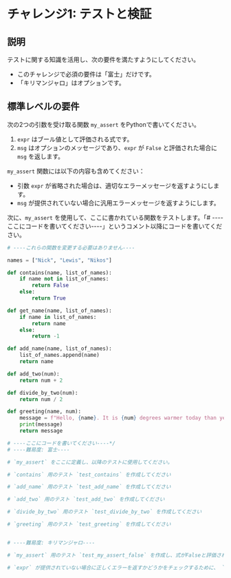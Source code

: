 # チャレンジ1: テストと検証

## 説明
テストに関する知識を活用し、次の要件を満たすようにしてください。
- このチャレンジで必須の要件は「富士」だけです。
- 「キリマンジャロ」はオプションです。

## 標準レベルの要件
次の2つの引数を受け取る関数 `my_assert` をPythonで書いてください。
1. `expr` はブール値として評価される式です。
2. `msg` はオプションのメッセージであり、`expr` が `False` と評価された場合に `msg` を返します。

`my_assert` 関数には以下の内容も含めてください：
- 引数 `expr` が省略された場合は、適切なエラーメッセージを返すようにします。
- `msg` が提供されていない場合に汎用エラーメッセージを返すようにします。

次に、`my_assert` を使用して、ここに書かれている関数をテストします。「# ----ここにコードを書いてください----」というコメント以降にコードを書いてください。

```python
# ----これらの関数を変更する必要はありません----

names = ["Nick", "Lewis", "Nikos"]

def contains(name, list_of_names):
    if name not in list_of_names:
        return False
    else:
        return True

def get_name(name, list_of_names):
    if name in list_of_names:
        return name
    else:
        return -1

def add_name(name, list_of_names):
    list_of_names.append(name)
    return name

def add_two(num):
    return num + 2

def divide_by_two(num):
    return num / 2

def greeting(name, num):
    message = f"Hello, {name}. It is {num} degrees warmer today than yesterday"
    print(message)
    return message

# ----ここにコードを書いてください----*/
# ----難易度: 富士----

# `my_assert` をここに定義し、以降のテストに使用してください。

# `contains` 用のテスト `test_contains` を作成してください

# `add_name` 用のテスト `test_add_name` を作成してください

# `add_two` 用のテスト `test_add_two` を作成してください

# `divide_by_two` 用のテスト `test_divide_by_two` を作成してください

# `greeting` 用のテスト `test_greeting` を作成してください


# ----難易度: キリマンジャロ----

# `my_assert` 用のテスト `test_my_assert_false` を作成し、式がFalseと評価されたときに指定したオプションの `msg` を適切に返すかどうかをチェックしてください。

# `expr` が提供されていない場合に正しくエラーを返すかどうかをチェックするために、 `my_assert` を自分自身に対して使用するテストを作成してください。
```

